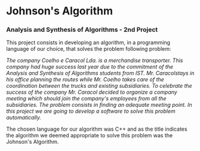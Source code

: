 # Johnson's Algorithm

### Analysis and Synthesis of Algorithms - 2nd Project

This project consists in developing an algorithm, in a programming language of our choice, that solves the problem following problem:

*The company Coelho e Caracol Lda. is a merchandise transporter. This company had huge success last year due to the commitment of the Analysis and Synthesis of Algorithms students from IST. Mr. Caracolstays in his office planning the routes while Mr. Coelho takes care of the coordination between the trucks and existing subsidiaries. To celebrate the success of the company Mr. Caracol decided to organize a company meeting which should join the company's employees from all the subsidiaries. The problem consists in finding an adequate meeting point. In this project we are going to develop a software to solve this problem automatically.*

The chosen language for our algorithm was C++ and as the title indicates the algorithm we deemed appropriate to solve this problem was the Johnson's Algorithm.
